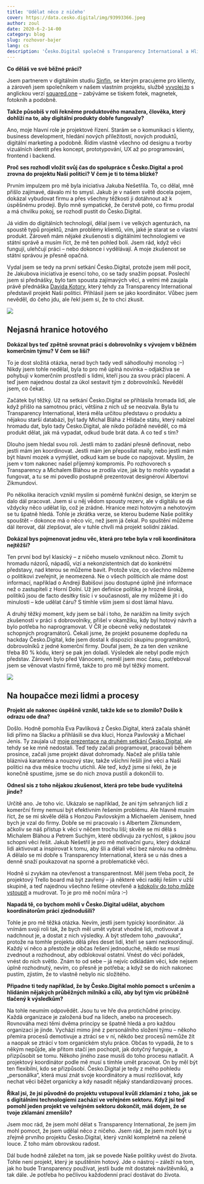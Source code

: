 ```yaml
---
title: 'Udělat něco z ničeho'
cover: https://data.cesko.digital/img/93993366.jpeg
author: zoul
date: 2020-6-2-14-00
category: blog
slug: rozhovor-bajer
lang: cs
description: 'Česko.Digital společně s Transparency International a Hlídačem státu v těchto dnech spouští novou generaci projektu Naši politici, databáze ověřených informací o českých politicích. O projektu už jsme si povídali s Transparency International, následuje rozhovor s koordinátorem projektu Tomášem Bajerem.'
---
```


**Co děláš ve své běžné práci?**

Jsem partnerem v digitálním studiu [Sinfin](https://sinfin.digital), se kterým pracujeme pro klienty, a zároveň jsem společníkem v našem vlastním projektu, službě [vyvolej.to](https://www.vyvolej.to) s anglickou verzí [squared.one](https://www.squared.one) – zabýváme se tiskem fotek, magnetek, fotoknih a podobně.

**Takže působíš v roli řekněme produktového manažera, člověka, který dohlíží na to, aby digitální produkty dobře fungovaly?**

Ano, moje hlavní role je projektové řízení. Starám se o komunikaci s klienty, business development, hledání nových příležitostí, nových produktů, digitální marketing a podobně. Řídím vlastně všechno od designu a tvorby vizuálních identit přes koncept, prototypování, UX až po programování, frontend i backend.

**Proč ses rozhodl vložit svůj čas do spolupráce s Česko.Digital a proč zrovna do projektu Naši politici? V čem je ti to téma blízké?**

Prvním impulzem pro mě byla iniciativa Jakuba Nešetřila. To, co dělal, mně přišlo zajímavé, dávalo mi to smysl. Jakub je v našem světě docela pojem, dokázal vybudovat firmu a přes všechny těžkosti ji dotáhnout až k úspěšnému prodeji. Bylo mně sympatické, že čerstvě poté, co firmu prodal a má chvilku pokoj, se rozhodl pustit do Česko.Digital.

Já vidím do digitálních technologií, dělal jsem i ve velkých agenturách, na spoustě typů projektů, znám problémy klientů, vím, jaké je starat se o vlastní produkt. Zároveň mám nějaké zkušenosti s digitálními technologiemi ve státní správě a musím říct, že mě ten pohled bolí. Jsem rád, když věci fungují, ulehčují práci – nebo dokonce i vydělávají. A moje zkušenost se státní správou je přesně opačná.

Vydal jsem se tedy na první setkání Česko.Digital, protože jsem měl pocit, že Jakubova iniciativa je esencí toho, co se tady snažím popsat. Poslechl jsem si přednášky, bylo tam spousta zajímavých věcí, a velmi mě zaujala právě přednáška [Davida Kotory](https://slideslive.com/38916335/nasipoliticicz), který tehdy za Transparency International představil projekt Naši politici. Přihlásil jsem se jako koordinátor. Vůbec jsem nevěděl, do čeho jdu, ale řekl jsem si, že to chci zkusit.

![](https://data.cesko.digital/img/86657bbb.jpg)

## Nejasná hranice hotového

**Dokázal bys teď zpětně srovnat práci s dobrovolníky s vývojem v běžném komerčním týmu? V čem se liší?**

To je dost složitá otázka, nerad bych tady vedl sáhodlouhý monolog :–) Nikdy jsem tohle nedělal, byla to pro mě úplná novinka – odjakživa se pohybuji v komerčním prostředí s lidmi, kteří jsou za svou práci placeni. A teď jsem najednou dostal za úkol sestavit tým z dobrovolníků. Nevěděl jsem, co čekat.

Začátek byl těžký. Už na setkání Česko.Digital se přihlásila hromada lidí, ale když přišlo na samotnou práci, většina z nich už se neozvala. Byla tu Transparency International, která měla určitou představu o produktu a nějakou starší databázi, byl tady Michal Bláha z Hlídače státu, který nabízel hromadu dat, bylo tady Česko.Digital, ale nikdo pořádně nevěděl, co má produkt dělat, jak má vypadat, odkud bude brát data. A co teď s tím?

Dlouho jsem hledal svou roli. Jestli mám to zadání přesně definovat, nebo jestli mám jen koordinovat. Jestli mám jen přeposílat maily, nebo jestli mám být hlavní mozek a vymýšlet, odkud kam se bude co napojovat. Myslím, že jsem v tom nakonec našel příjemný kompromis. Po rozhovorech s Transparency a Michalem Bláhou se zrodila vize, jak by to mohlo vypadat a fungovat, a tu se mi povedlo postupně prezentovat designérovi Albertovi Zikmundovi.

Po několika iteracích vznikl myslím si poměrně funkční design, se kterým se dalo dál pracovat. Jsem si u něj vědom spousty rezerv, ale v digitálu se dá vždycky něco udělat líp, což je zrádné. Hranice mezi hotovým a nehotovým se tu špatně hledá. Tohle je zkrátka verze, se kterou budeme Naše politiky spouštět – dokonce má o něco víc, než jsem já čekal. Po spuštění můžeme dál iterovat, dál zlepšovat, ale v tuhle chvíli má projekt solidní základ.

**Dokázal bys pojmenovat jednu věc, která pro tebe byla v roli koordinátora nejtěžší?**

Ten první bod byl klasický – z ničeho muselo vzniknout něco. Zlomit tu hromadu názorů, nápadů, vizí a nekonzistentních dat do konkrétní představy, nad kterou se můžeme bavit. Protože vize, co všechno můžeme o politikovi zveřejnit, je neomezená. Ne o všech politicích ale máme dost informací, například o Andreji Babišovi jsou dostupné úplně jiné informace než o zastupiteli z Horní Dolní. Už jen definice politika je hrozně široká, politiků jsou de facto desítky tisíc i v současnosti, ale my můžeme jít i do minulosti – kde udělat čáru? S tímhle vším jsem si dost lámal hlavu.

A druhý těžký moment, kdy jsem se bál i toho, že narážím na limity svých zkušeností v práci s dobrovolníky, přišel v okamžiku, kdy byl hotový návrh a bylo potřeba ho naprogramovat. V ČR je obecně velký nedostatek schopných programátorů. Čekali jsme, že projekt posuneme dopředu na hackday Česko.Digital, kde jsem dostal k dispozici skupinu programátorů, dobrovolníků z jedné komerční firmy. Doufal jsem, že za ten den vznikne třeba 80 % kódu, který se pak jen doladí. Výsledek ale nebyl podle mých představ. Zároveň bylo před Vánocemi, neměl jsem moc času, potřeboval jsem se věnovat vlastní firmě, takže to pro mě byl těžký moment.

![](https://data.cesko.digital/img/364626fa.jpg)

## Na houpačce mezi lidmi a procesy

**Projekt ale nakonec úspěšně vznikl, takže kde se to zlomilo? Došlo k odrazu ode dna?**

Došlo. Hodně pomohla Eva Pavlíková z Česko.Digital, která začala shánět lidi přímo na Slacku a přihlásili se dva kluci, Honza Pavlovský a Michael Jenis. Ty zaujala už [moje prezentace na druhém setkání Česko.Digital](https://slideslive.com/38919491/meetup-2-nasipoliticicz), ale tehdy se ke mně nedostali. Teď tedy začali programovat, pracovali během prosince, začali jsme projekt dávat dohromady. Načež ale přišla tahle bláznivá karanténa a nouzový stav, takže všichni řešili jiné věci a Naši politici na dva měsíce trochu utichli. Ale teď, když jsme si řekli, že je konečně spustíme, jsme se do nich znova pustili a dokončili to.

**Odnesl sis z toho nějakou zkušenost, která pro tebe bude využitelná jinde?**

Určitě ano. Je toho víc. Ukázalo se například, že ani tým sehraných lidí z komerční firmy nemusí být efektivním řešením problému. Ale hlavně musím říct, že se mi skvěle dělá s Honzou Pavlovským a Michaelem Jenisem, hned bych je vzal do firmy. Dobře se mi pracovalo i s Albertem Zikmundem, ačkoliv se náš přístup k věci v něčem trochu liší; skvěle se mi dělá s Michalem Bláhou a Petrem Suchým, které obdivuju za rychlost, s jakou jsou schopni věci řešit. Jakub Nešetřil je pro mě motivační guru, který dokázal lidi aktivovat a inspirovat k tomu, aby šli a dělali věci bez nároku na odměnu. A dělalo se mi dobře s Transparency International, která se u nás dnes a denně snaží poukazovat na sporné a problematické věci.

Hodně si zvykám na otevřenost a transparentnost. Měl jsem třeba pocit, že projektový Trello board má být zavřený – já některé věci raději řeším v užší skupině, a teď najednou všechno řešíme otevřeně a [kdokoliv do toho může vstoupit](https://trello.com/b/gJA4Y6Ml/naši-politici) a mudrovat. To je pro mě noční můra :–)

**Napadá tě, co bychom mohli v Česko.Digital udělat, abychom koordinátorům práci zjednodušili?**

Tohle je pro mě těžká otázka. Nevím, jestli jsem typický koordinátor. Já vnímám svoji roli tak, že bych měl umět vybrat vhodné lidi, motivovat a nadchnout je, a dostat z nich výsledky. A být středem toho „pavouka“, protože na tomhle projektu dělá přes deset lidí, kteří se sami nezkoordinují. Každý ví něco a přestože je občas řešení jednoduché, někdo se musí zvednout a rozhodnout, aby odblokoval ostatní. Vnést do věcí pořádek, vnést do nich světlo. Znám to od sebe – já nejvíc odkládám věci, kde nejsem úplně rozhodnutý, nevím, co přesně je potřeba; a když se do nich nakonec pustím, zjistím, že to vlastně nebylo nic složitého.

**Připadne ti tedy například, že by Česko.Digital mohlo pomoct s určením a hlídáním nějakých průběžných milníků a cílů, aby byl tým víc průběžně tlačený k výsledkům?**

Na tohle neumím odpovědět. Jsou tu ve hře dva protichůdné principy. Každá organizace je založená buď na lidech, anebo na procesech. Rovnováha mezi těmi dvěma principy se špatně hledá a pro každou organizaci je jinde. Vychází mimo jiné z personálního složení týmu – někoho přemíra procesů demotivuje a ztrácí se v ní, někdo bez procesů nemůže žít a naopak se ztrácí v tom organickém stylu práce. Občas to vypadá, že to s někým nepůjde, ale přitom stačí jen pochopit, jak dotyčný funguje, a přizpůsobit se tomu. Někoho jiného zase musíš do toho procesu natlačit. A projektový koordinátor podle mě musí s tímhle umět pracovat. On by měl být ten flexibilní, kdo se přizpůsobí. Česko.Digital je tedy z mého pohledu „personálka“, která musí znát svoje koordinátory a musí rozlišovat, kdy nechat věci běžet organicky a kdy nasadit nějaký standardizovaný proces.

**Říkal jsi, že jsi původně do projektu vstupoval kvůli zklamání z toho, jak se s digitálními technologiemi zachází ve veřejném sektoru. Když jsi teď pomohl jeden projekt ve veřejném sektoru dokončit, máš dojem, že se tvoje zklamání zmenšilo?**

Jsem moc rád, že jsem mohl dělat s Transparency International, že jsem jim mohl pomoct, že jsem udělal něco z ničeho. Jsem rád, že jsem mohl být u zřejmě prvního projektu Česko.Digital, který vznikl kompletně na zelené louce. Z toho mám obrovskou radost.

Dál bude hodně záležet na tom, jak se povede Naše politiky uvést do života. Tohle není projekt, který je spuštěním hotový. Jde o nástroj – záleží na tom, jak ho bude Transparency používat, jestli bude mít dostatek návštěvníků, a tak dále. Je potřeba ho pečlivou každodenní prací dostávat do života.
